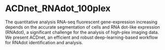 # ACDnet_RNAdot_100plex
The quantitative analysis RNA-seq fluorescent gene-expression increasing depends on the accurate segmentation of cells and RNA dot-like expression (RNAdot), a significant challenge for the analysis of high-plex imaging data. We present ACDnet, an efficient and robust deep-learning-based workflow for RNAdot identification and analysis.
